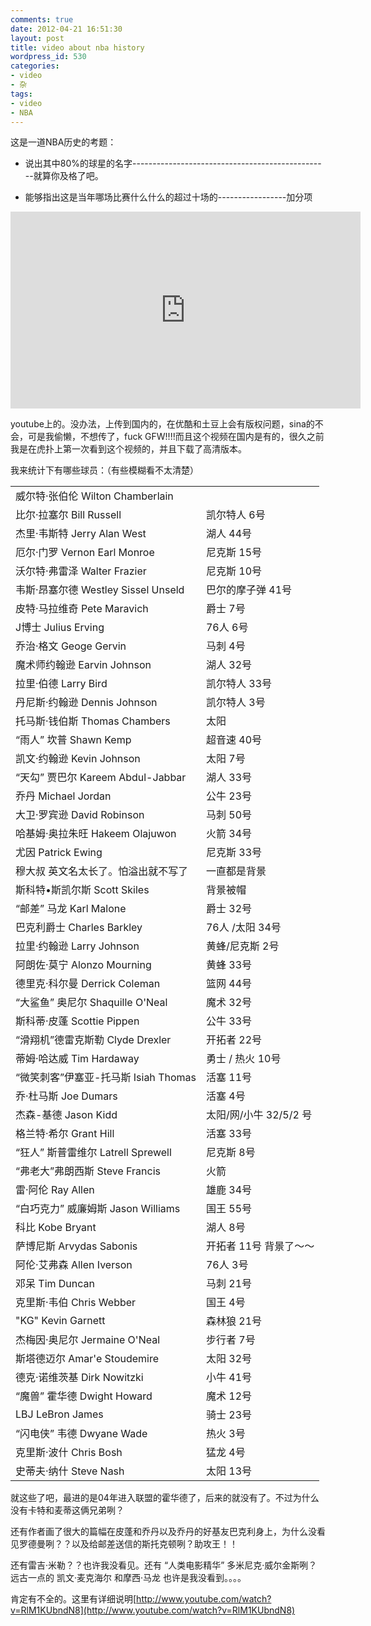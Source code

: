 ```yaml
---
comments: true
date: 2012-04-21 16:51:30
layout: post
title: video about nba history
wordpress_id: 530
categories:
- video
- 杂
tags:
- video
- NBA
---
```


这是一道NBA历史的考题：



	
  * 说出其中80%的球星的名字-------------------------------------------------就算你及格了吧。

	
  * 能够指出这是当年哪场比赛什么什么的超过十场的-----------------加分项


<iframe width="560" height="315" src="https://www.youtube.com/embed/nJCD1ru1F6w?si=GiAaKsms6efal5AD" title="YouTube video player" frameborder="0" allow="accelerometer; autoplay; clipboard-write; encrypted-media; gyroscope; picture-in-picture; web-share" allowfullscreen>BWEYRE.DESERT.NBA - Bboys War.</iframe>

youtube上的。没办法，上传到国内的，在优酷和土豆上会有版权问题，sina的不会，可是我偷懒，不想传了，fuck GFW!!!!而且这个视频在国内是有的，很久之前我是在虎扑上第一次看到这个视频的，并且下载了高清版本。


我来统计下有哪些球员：（有些模糊看不太清楚）



|                                    |                     |
|------------------------------------|---------------------|
| 威尔特·张伯伦   Wilton Chamberlain   |                    |
| 比尔·拉塞尔     Bill Russell         | 凯尔特人       6号|
| 杰里·韦斯特     Jerry Alan West      |  湖人         44号|
| 厄尔·门罗       Vernon Earl Monroe   | 尼克斯        15号|
| 沃尔特·弗雷泽   Walter Frazier        |   尼克斯       10号|
| 韦斯·昂塞尔德   Westley Sissel Unseld | 巴尔的摩子弹   41号|
| 皮特·马拉维奇   Pete Maravich         |  爵士         7号|
| J博士          Julius Erving           | 76人         6号|
| 乔治·格文      Geoge Gervin           |  马刺      4号|
| 魔术师约翰逊   Earvin Johnson        |  湖人         32号|
| 拉里·伯德      Larry Bird           |   凯尔特人    33号|
| 丹尼斯·约翰逊   Dennis Johnson     |  凯尔特人        3号|
| 托马斯·钱伯斯   Thomas Chambers    |  太阳      |
| “雨人” 坎普     Shawn Kemp         | 超音速         40号|
| 凯文·约翰逊     Kevin Johnson       |   太阳        7号|
| “天勾” 贾巴尔   Kareem Abdul-Jabbar | 湖人          33号|
| 乔丹           Michael Jordan       |   公牛     23号|
| 大卫·罗宾逊     David Robinson      |  马刺        50号|
| 哈基姆·奥拉朱旺 Hakeem Olajuwon      |  火箭        34号|
| 尤因           Patrick Ewing        |   尼克斯        33号|
| 穆大叔 英文名太长了。怕溢出就不写了     |  一直都是背景 |
| 斯科特•斯凯尔斯 Scott Skiles          | 背景被帽 |
| “邮差” 马龙    Karl Malone           |   爵士         32号|
| 巴克利爵士     Charles Barkley       |   76人 /太阳   34号|
| 拉里·约翰逊    Larry Johnson         | 黄蜂/尼克斯    2号|
| 阿朗佐·莫宁    Alonzo Mourning       |  黄蜂        33号|
| 德里克·科尔曼  Derrick Coleman       |   篮网      44号|
| “大鲨鱼” 奥尼尔 Shaquille O'Neal     |   魔术      32号|
| 斯科蒂·皮蓬     Scottie Pippen       |  公牛 33号|
| “滑翔机”德雷克斯勒 Clyde Drexler      |开拓者 22号|
| 蒂姆·哈达威       Tim Hardaway       |   勇士 / 热火   10号|
| “微笑刺客”伊塞亚-托马斯 Isiah Thomas  | 活塞 11号|
| 乔·杜马斯              Joe Dumars     |  活塞 4号|
| 杰森-基德              Jason Kidd     |太阳/网/小牛   32/5/2 号|
| 格兰特·希尔            Grant Hill            |活塞 33号|
| “狂人” 斯普雷维尔      Latrell Sprewell |尼克斯 8号	|
| “弗老大”弗朗西斯       Steve Francis    | 火箭|
| 雷·阿伦               Ray Allen       | 雄鹿   34号|
| “白巧克力” 威廉姆斯   Jason Williams  | 国王 55号|
| 科比                 Kobe Bryant      |   湖人 8号|
| 萨博尼斯             Arvydas Sabonis  | 开拓者  11号  背景了～～|
| 阿伦·艾弗森         Allen Iverson         |  76人 3号|
| 邓呆                Tim Duncan           |马刺  21号|
| 克里斯·韦伯          Chris Webber          |  国王 4号|
| "KG"                Kevin Garnett           |森林狼 21号|
| 杰梅因·奥尼尔       Jermaine O'Neal    | 步行者  7号|
| 斯塔德迈尔         Amar'e Stoudemire  | 太阳 32号|
| 德克·诺维茨基     Dirk Nowitzki       |   小牛 41号|
| “魔兽” 霍华德     Dwight Howard       |  魔术 12号|
| LBJ             LeBron James         |  骑士 23号|
| “闪电侠” 韦德    Dwyane Wade          | 热火 3号|
| 克里斯·波什      Chris Bosh           |  猛龙  4号|
| 史蒂夫·纳什      Steve Nash           |  太阳 13号|




就这些了吧，最进的是04年进入联盟的霍华德了，后来的就没有了。不过为什么没有卡特和麦蒂这俩兄弟咧？




还有作者画了很大的篇幅在皮蓬和乔丹以及乔丹的好基友巴克利身上，为什么没看见罗德曼咧？？以及给邮差送信的斯托克顿咧？助攻王！！




还有雷吉·米勒？？也许我没看见。还有 “人类电影精华” 多米尼克·威尔金斯咧？远古一点的 凯文·麦克海尔 和摩西·马龙 也许是我没看到。。。。




肯定有不全的。这里有详细说明[http://www.youtube.com/watch?v=RlM1KUbndN8](http://www.youtube.com/watch?v=RlM1KUbndN8)
